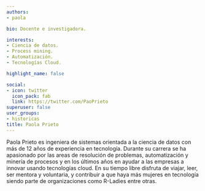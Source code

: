 ```yaml
---
authors:
- paola

bio: Docente e investigadora. 

interests:
- Ciencia de datos.
- Process mining.
- Automatización.
- Tecnologías Cloud.

highlight_name: false

social:
- icon: twitter
  icon_pack: fab
  link: https://twitter.com/PaoPrieto
superuser: false
user_groups: 
- historicas
title: Paola Prieto
---
```


Paola Prieto es ingeniera de sistemas orientada a la ciencia de datos con más de 12 años de experiencia en tecnología. Durante su carrera se ha apasionado por las areas de resolución de problemas, automatización y minería de procesos y en los últimos años en ayudar a las empresas a innovar usando tecnologías cloud. En su tiempo libre disfruta de viajar, leer, ser mentora y voluntaria, y contribuir a que haya más mujeres en tecnología siendo parte de organizaciones como R-Ladies entre otras.